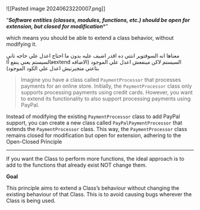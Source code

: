 ![[Pasted image 20240623220007.png]]


 “***Software entities (classes, modules, functions, etc.) should be open for extension, but closed for modification****”

which means you should be able to extend a class behavior, without modifying it.

معناها انه السوفتوير انتتي ده اقدر اضيف عليه بدون ما احتاج اعدل علي حاجه تاني فالسيستم 
يعني ينفع أاextend السيستم لاكن مينفعش اعدل علي الموجود 
(الاضافه بتاعتي متجبرنيش اعدل علي الكود الموجود)


> Imagine you have a class called `PaymentProcessor` that processes payments for an online store. Initially, the `PaymentProcessor` class only supports processing payments using credit cards. However, you want to extend its functionality to also support processing payments using PayPal.

Instead of modifying the existing `PaymentProcessor` class to add PayPal support, you can create a new class called `PayPalPaymentProcessor` that extends the `PaymentProcessor` class. This way, the `PaymentProcessor` class remains closed for modification but open for extension, adhering to the Open-Closed Principle

---
If you want the Class to perform more functions, the ideal approach is to add to the functions that already exist NOT change them.

**Goal**

This principle aims to extend a Class’s behaviour without changing the existing behaviour of that Class. This is to avoid causing bugs wherever the Class is being used.